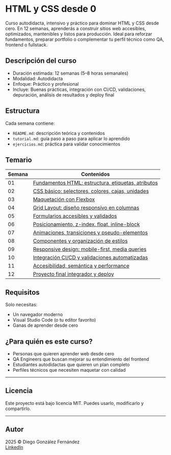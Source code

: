 # HTML y CSS desde 0

Curso autodidacta, intensivo y práctico para dominar HTML y CSS desde cero. En 12 semanas, aprenderás a construir sitios web accesibles, optimizados, mantenibles y listos para producción. Ideal para reforzar fundamentos, preparar portfolio o complementar tu perfil técnico como QA, frontend o fullstack.

## Descripción del curso

- Duración estimada: 12 semanas (5–8 horas semanales)
- Modalidad: Autodidacta
- Enfoque: Práctico y profesional
- Incluye: Buenas prácticas, integración con CI/CD, validaciones, depuración, análisis de resultados y deploy final

## Estructura

Cada semana contiene:

- `README.md`: descripción teórica y contenidos
- `tutorial.md`: guía paso a paso para aplicar lo aprendido
- `ejercicios.md`: práctica para validar conocimientos

## Temario

| Semana | Contenidos |
|--------|------------|
| 01 | [Fundamentos HTML: estructura, etiquetas, atributos](./semana01/readme.md) |
| 02 | [CSS básico: selectores, colores, cajas, unidades](./semana02/readme.md) |
| 03 | [Maquetación con Flexbox](./semana03/readme.md) |
| 04 | [Grid Layout: diseño responsivo en columnas](./semana04/readme.md) |
| 05 | [Formularios accesibles y validados](./semana05/readme.md) |
| 06 | [Posicionamiento, z-index, float, inline-block](./semana06/readme.md) |
| 07 | [Animaciones, transiciones y pseudo-elementos](./semana07/readme.md) |
| 08 | [Componentes y organización de estilos](./semana08/readme.md) |
| 09 | [Responsive design: mobile-first, media queries](./semana09/readme.md) |
| 10 | [Integración CI/CD y validaciones automatizadas](./semana10/readme.md) |
| 11 | [Accesibilidad, semántica y performance](./semana11/readme.md) |
| 12 | [Proyecto final integrador y deploy](./semana12/readme.md) |

## Requisitos

Solo necesitas:

- Un navegador moderno
- Visual Studio Code (o tu editor favorito)
- Ganas de aprender desde cero

## ¿Para quién es este curso?

- Personas que quieren aprender web desde cero
- QA Engineers que buscan mejorar su entendimiento del frontend
- Estudiantes autodidactas que quieren un plan completo
- Perfiles técnicos que necesiten maquetar con calidad

---

## Licencia

Este proyecto está bajo licencia MIT. Puedes usarlo, modificarlo y compartirlo.

---

## Autor

2025 © Diego González Fernández  
[LinkedIn](https://www.linkedin.com/in/diego-gonzalez-fernandez)
